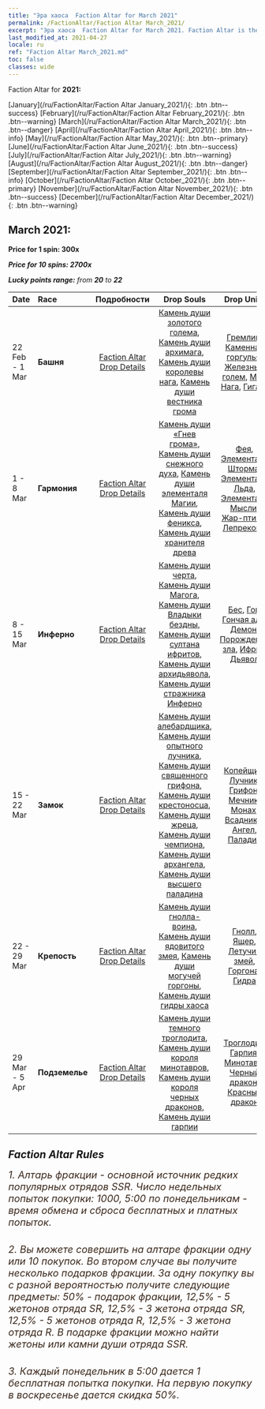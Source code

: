 ```yaml
---
title: "Эра хаоса  Faction Altar for March 2021"
permalink: /FactionAltar/Faction Altar March_2021/
excerpt: "Эра хаоса  Faction Altar for March 2021. Faction Altar is the primary method for obtaining SSR units from the popular faction. Limited to 1,000 purchases each week. The popular faction changes at 05:00 every Monday. Purchase attempts and free purchase attempts will also reset then."
last_modified_at: 2021-04-27
locale: ru
ref: "Faction Altar March_2021.md"
toc: false
classes: wide
---
```


  Faction Altar for **2021:**

  [January](/ru/FactionAltar/Faction Altar January_2021/){: .btn .btn--success} [February](/ru/FactionAltar/Faction Altar February_2021/){: .btn .btn--warning} [March](/ru/FactionAltar/Faction Altar March_2021/){: .btn .btn--danger} [April](/ru/FactionAltar/Faction Altar April_2021/){: .btn .btn--info} [May](/ru/FactionAltar/Faction Altar May_2021/){: .btn .btn--primary} [June](/ru/FactionAltar/Faction Altar June_2021/){: .btn .btn--success} [July](/ru/FactionAltar/Faction Altar July_2021/){: .btn .btn--warning} [August](/ru/FactionAltar/Faction Altar August_2021/){: .btn .btn--danger} [September](/ru/FactionAltar/Faction Altar September_2021/){: .btn .btn--info} [October](/ru/FactionAltar/Faction Altar October_2021/){: .btn .btn--primary} [November](/ru/FactionAltar/Faction Altar November_2021/){: .btn .btn--success} [December](/ru/FactionAltar/Faction Altar December_2021/){: .btn .btn--warning} 

## March 2021:

  **Price for 1 spin: 300x** <i class="fas fa-gem"/>

  **Price for 10 spins: 2700x** <i class="fas fa-gem"/>

  **Lucky points range:** from **20** to **22**

  |    Date    |  Race  |  Подробности  |   Drop Souls   | Drop Units |
  |:-----------|:-------|:---------:|:--------------:|:----------:|
  | 22 Feb - 1 Mar | **Башня** | [Faction Altar Drop Details](/ru/FactionAltar/DROP_106/) | [Камень души золотого голема](/ItemsRU/unt_322/), [Камень души архимага](/ItemsRU/unt_323/), [Камень души королевы нага](/ItemsRU/unt_325/), [Камень души вестника грома](/ItemsRU/unt_326/) | [Гремлин](/ItemsRU/unt_235/), [Каменная горгулья](/ItemsRU/unt_236/), [Железный голем](/ItemsRU/unt_237/), [Маг](/ItemsRU/unt_238/), [Нага](/ItemsRU/unt_240/), [Гигант](/ItemsRU/unt_241/) | 
  | 1 - 8 Mar | **Гармония** | [Faction Altar Drop Details](/ru/FactionAltar/DROP_109/) | [Камень души «Гнев грома»](/ItemsRU/unt_344/), [Камень души снежного духа](/ItemsRU/unt_345/), [Камень души элементаля Магии](/ItemsRU/unt_347/), [Камень души феникса](/ItemsRU/unt_348/), [Камень души хранителя древа](/ItemsRU/unt_349/) | [Фея](/ItemsRU/unt_262/), [Элементаль Шторма](/ItemsRU/unt_263/), [Элементаль Льда](/ItemsRU/unt_264/), [Элементаль Мысли](/ItemsRU/unt_267/), [Жар-птица](/ItemsRU/unt_268/), [Лепреконы](/ItemsRU/unt_270/) | 
  | 8 - 15 Mar | **Инферно** | [Faction Altar Drop Details](/ru/FactionAltar/DROP_105/) | [Камень души черта](/ItemsRU/unt_313/), [Камень души Магога](/ItemsRU/unt_314/), [Камень души Владыки бездны](/ItemsRU/unt_316/), [Камень души султана ифритов](/ItemsRU/unt_317/), [Камень души архидьявола](/ItemsRU/unt_318/), [Камень души стражника Инферно](/ItemsRU/unt_315/) | [Бес](/ItemsRU/unt_226/), [Гог](/ItemsRU/unt_227/), [Гончая ада](/ItemsRU/unt_228/), [Демон](/ItemsRU/unt_229/), [Порождение зла](/ItemsRU/unt_230/), [Ифрит](/ItemsRU/unt_231/), [Дьявол](/ItemsRU/unt_232/) | 
  | 15 - 22 Mar | **Замок** | [Faction Altar Drop Details](/ru/FactionAltar/DROP_101/) | [Камень души алебардщика](/ItemsRU/unt_282/), [Камень души опытного лучника](/ItemsRU/unt_283/), [Камень души священного грифона](/ItemsRU/unt_284/), [Камень души крестоносца](/ItemsRU/unt_285/), [Камень души жреца](/ItemsRU/unt_286/), [Камень души чемпиона](/ItemsRU/unt_287/), [Камень души архангела](/ItemsRU/unt_288/), [Камень души высшего паладина](/ItemsRU/unt_289/) | [Копейщик](/ItemsRU/unt_190/), [Лучник](/ItemsRU/unt_191/), [Грифон](/ItemsRU/unt_192/), [Мечник](/ItemsRU/unt_193/), [Монах](/ItemsRU/unt_194/), [Всадники](/ItemsRU/unt_195/), [Ангел](/ItemsRU/unt_196/), [Паладин](/ItemsRU/unt_197/) | 
  | 22 - 29 Mar | **Крепость** | [Faction Altar Drop Details](/ru/FactionAltar/DROP_108/) | [Камень души гнолла-воина](/ItemsRU/unt_336/), [Камень души ядовитого змея](/ItemsRU/unt_337/), [Камень души могучей горгоны](/ItemsRU/unt_339/), [Камень души гидры хаоса](/ItemsRU/unt_341/) | [Гнолл](/ItemsRU/unt_253/), [Ящер](/ItemsRU/unt_254/), [Летучий змей](/ItemsRU/unt_255/), [Горгона](/ItemsRU/unt_257/), [Гидра](/ItemsRU/unt_259/) | 
  | 29 Mar - 5 Apr | **Подземелье** | [Faction Altar Drop Details](/ru/FactionAltar/DROP_107/) | [Камень души темного троглодита](/ItemsRU/unt_328/), [Камень души короля минотавров](/ItemsRU/unt_332/), [Камень души короля черных драконов](/ItemsRU/unt_334/), [Камень души гарпии](/ItemsRU/unt_329/) | [Троглодит](/ItemsRU/unt_244/), [Гарпия](/ItemsRU/unt_245/), [Минотавр](/ItemsRU/unt_248/), [Черный дракон](/ItemsRU/unt_250/), [Красный дракон](/ItemsRU/unt_251/) | 




## Faction Altar Rules

  <span style="color: #3c2a1e;font-size:20px">1. Алтарь фракции - основной источник редких популярных отрядов SSR. Число недельных попыток покупки: 1000, 5:00 по понедельникам - время обмена и сброса бесплатных и платных попыток.</span><br/>

<br/>  <span style="color: #3c2a1e;font-size:20px">2. Вы можете совершить на алтаре фракции одну или 10 покупок. Во втором случае вы получите несколько подарков фракции. За одну покупку вы с разной вероятностью получите следующие предметы: 50% - подарок фракции, 12,5% - 5 жетонов отряда SR, 12,5% - 3 жетона отряда SR, 12,5% - 5 жетонов отряда R, 12,5% - 3 жетона отряда R. В подарке фракции можно найти жетоны или камни души отряда SSR.</span>

<br/>  <span style="color: #3c2a1e;font-size:20px">3. Каждый понедельник в 5:00 дается 1 бесплатная попытка покупки. На первую покупку в воскресенье дается скидка 50%.</span><br/>

<br/>